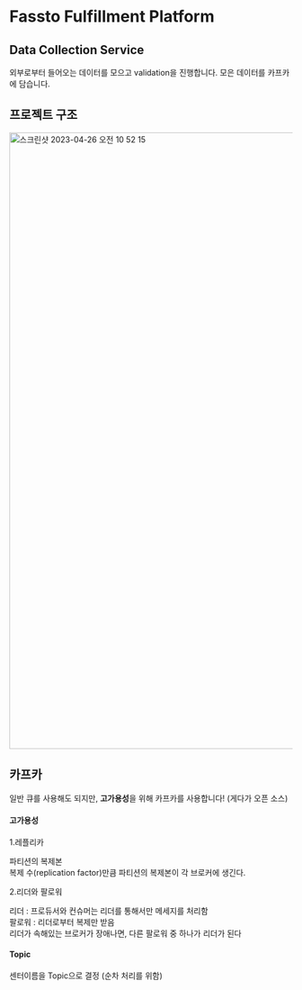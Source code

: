 # Fassto Fulfillment Platform

## Data Collection Service
외부로부터 들어오는 데이터를 모으고 validation을 진행합니다. 모은 데이터를 카프카에 담습니다.

## 프로젝트 구조

<img width="1095" alt="스크린샷 2023-04-26 오전 10 52 15" src="https://user-images.githubusercontent.com/66578746/234445597-f803f7a2-e652-46c1-b2ca-e2d06bfc0531.png">

## 카프카
일반 큐를 사용해도 되지만, **고가용성**을 위해 카프카를 사용합니다! (게다가 오픈 소스)

#### 고가용성

1.레플리카

파티션의 복제본 <br/>
복제 수(replication factor)만큼 파티션의 복제본이 각 브로커에 생긴다.

2.리더와 팔로워

리더 : 프로듀서와 컨슈머는 리더를 통해서만 메세지를 처리함 <br/>
팔로워 : 리더로부터 복제만 받음 <br/>
리더가 속해있는 브로커가 장애나면, 다른 팔로워 중 하나가 리더가 된다 <br/>

#### Topic

센터이름을 Topic으로 결정 (순차 처리를 위함)

